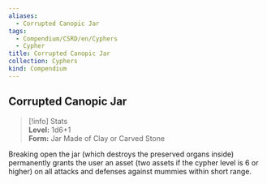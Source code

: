 ```yaml
---
aliases:
  - Corrupted Canopic Jar
tags:
  - Compendium/CSRD/en/Cyphers
  - Cypher
title: Corrupted Canopic Jar
collection: Cyphers
kind: Compendium
---
```

## Corrupted Canopic Jar  
>[!info] Stats  
> **Level:** 1d6+1  
> **Form:** Jar Made of Clay or Carved Stone
  
Breaking open the jar (which destroys the preserved organs inside) permanently grants the user an asset (two assets if the cypher level is 6 or higher) on all attacks and defenses against mummies within short range.
